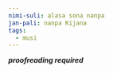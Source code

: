 ```yaml
---
nimi-suli: alasa sona nanpa
jan-pali: nanpa Kijana
tags:
  - musi
---
```

***proofreading required***